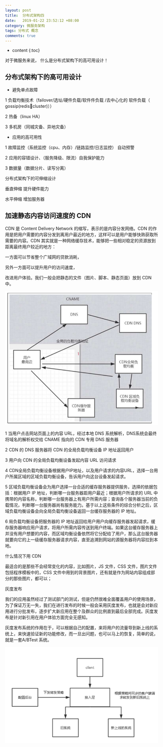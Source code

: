 ```yaml
---
layout: post
title:  分布式架构四
date:   2019-01-22 23:52:12 +08:00
category: 微服务架构
tags: 分布式 概念
comments: true
---
```


* content
{:toc}

对于微服务来说， 什么是分布式架构下的高可用设计！












## 分布式架构下的高可用设计

- 避免单点故障

1 负载均衡技术（failover/选址/硬件负载/软件件负载 /去中心化的 软件负载（ gossip(redis￾cluster)））

2 热备（linux HA）

3 多机房（同城灾备、异地灾备）

- 应用的高可用性

1 故障监控（系统监控（cpu、内存）/链路监控/日志监控） 自动预警

2 应用的容错设计、（服务降级、限流）自我保护能力

3 数据量（数据分片、读写分离）

分布式架构下的可伸缩设计

垂直伸缩 提升硬件能力

水平伸缩 增加服务器

## 加速静态内容访问速度的 CDN

CDN 是 Content Delivery Network 的缩写，表示的是内容分发网络。CDN 的作用是把用户需要的内容分发到离用户最近的地方，这样可以是用户能够快熟获取所需要的内容。CDN 其实就是一种网络缓存技术，能够把一些相对稳定的资源放到距离最终用户较近的地方：

一方面可以节省整个广域网的贷款消耗，

另外一方面可以提升用户的访问速度，

改进用户体验。我们一般会把静态的文件（图片、脚本、静态页面）放到 CDN 中。

![](https://raw.githubusercontent.com/qiuyadongsite/qiuyadongsite.github.io/master/_posts/images/dns1.png)


1 当用户点击网站页面上的内容 URL，经过本地 DNS 系统解析，DNS系统会最终将域名的解析权交给 CNAME 指向的 CDN 专用 DNS 服务器

2 CDN 的 DNS 服务器将 CDN 的全局负载均衡设备 IP 地址返回用户

3 用户向 CDN 的全局负载均衡设备发起内容 URL 访问请求

4 CDN全局负载均衡设备根据用户IP地址，以及用户请求的内容URL，选择一台用户所属区域的区域负载均衡设备，告诉用户向这台设备发起请求。

5 区域负载均衡设备会为用户选择一台合适的缓存服务器提供服务，选择的依据包括：根据用户 IP 地址，判断哪一台服务器距用户最近；根据用户所请求的 URL 中携带的内容名称，判断哪一台服务器上有用户所需内容；查询各个服务器当前的负载情况，判断哪一台服务器尚有服务能力。基于以上这些条件的综合分析之后，区域负载均衡设备会向全局负载均衡设备返回一台缓存服务器的 IP 地址。

6 局负载均衡设备把服务器的 IP 地址返回给用户用户向缓存服务器发起请求，缓存服务器响应用户请求，将用户所需内容传送到用户终端。如果这台缓存服务器上并没有用户想要的内容，而区域均衡设备依然将它分配给了用户，那么这台服务器就要向它的上一级缓存服务器请求内容，直至追溯到网站的源服务器将内容拉到本地。

什么情况下用 CDN

最适合的是那些不会经常变化的内容，比如图片，JS 文件，CSS 文件，图片文件包括程序模板中的，CSS 文件中用到的背景图片，还有就是作为网站内容组成部分的那些图片，都可以；

灰度发布

我们的应用虽然经过了测试部门的测试，但是仍然很难全面覆盖用户的使用场景，为了保证万无一失，我们在进行发布的时候一般会采用灰度发布，也就是会对新应用进行分批发布，逐步扩大新应用在整个及群众的比例直到最后全部完成。灰度发布是针对新引用在用户体验方面完全无感知。

灰度发布系统的作用在于，可以根据自己的配置，来将用户的流量导到新上线的系统上，来快速验证新的功能修改，而一旦出问题，也可以马上的恢复，简单的说，就是一套A/BTest 系统。

![](https://raw.githubusercontent.com/qiuyadongsite/qiuyadongsite.github.io/master/_posts/images/sbtest.png)
